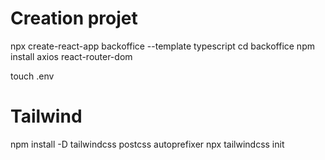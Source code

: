 # Creation projet
npx create-react-app backoffice --template typescript
cd backoffice
npm install axios react-router-dom

touch .env

# Tailwind
npm install -D tailwindcss postcss autoprefixer
npx tailwindcss init
